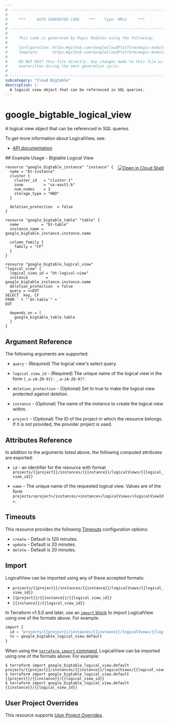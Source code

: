 ```yaml
---
# ----------------------------------------------------------------------------
#
#     ***     AUTO GENERATED CODE    ***    Type: MMv1     ***
#
# ----------------------------------------------------------------------------
#
#     This code is generated by Magic Modules using the following:
#
#     Configuration: https:#github.com/GoogleCloudPlatform/magic-modules/tree/main/mmv1/products/bigtable/LogicalView.yaml
#     Template:      https:#github.com/GoogleCloudPlatform/magic-modules/tree/main/mmv1/templates/terraform/resource.html.markdown.tmpl
#
#     DO NOT EDIT this file directly. Any changes made to this file will be
#     overwritten during the next generation cycle.
#
# ----------------------------------------------------------------------------
subcategory: "Cloud Bigtable"
description: |-
  A logical view object that can be referenced in SQL queries.
---
```


# google_bigtable_logical_view

A logical view object that can be referenced in SQL queries.


To get more information about LogicalView, see:

* [API documentation](https://cloud.google.com/bigtable/docs/reference/admin/rest/v2/projects.instances.logicalViews)

<div class = "oics-button" style="float: right; margin: 0 0 -15px">
  <a href="https://console.cloud.google.com/cloudshell/open?cloudshell_git_repo=https%3A%2F%2Fgithub.com%2Fterraform-google-modules%2Fdocs-examples.git&cloudshell_image=gcr.io%2Fcloudshell-images%2Fcloudshell%3Alatest&cloudshell_print=.%2Fmotd&cloudshell_tutorial=.%2Ftutorial.md&cloudshell_working_dir=bigtable_logical_view&open_in_editor=main.tf" target="_blank">
    <img alt="Open in Cloud Shell" src="//gstatic.com/cloudssh/images/open-btn.svg" style="max-height: 44px; margin: 32px auto; max-width: 100%;">
  </a>
</div>
## Example Usage - Bigtable Logical View


```hcl
resource "google_bigtable_instance" "instance" {
  name = "bt-instance"
  cluster {
    cluster_id   = "cluster-1"
    zone         = "us-east1-b"
    num_nodes    = 3
    storage_type = "HDD"
  }

  deletion_protection  = false
}

resource "google_bigtable_table" "table" {
  name          = "bt-table"
  instance_name = google_bigtable_instance.instance.name

  column_family {
	family = "CF"
  }
}

resource "google_bigtable_logical_view" "logical_view" {
  logical_view_id = "bt-logical-view"
  instance        = google_bigtable_instance.instance.name
  deletion_protection  = false
  query = <<EOT
SELECT _key, CF
FROM ` + "`bt-table`" + `
EOT

  depends_on = [
    google_bigtable_table.table
  ]
}
```

## Argument Reference

The following arguments are supported:


* `query` -
  (Required)
  The logical view's select query.

* `logical_view_id` -
  (Required)
  The unique name of the logical view in the form `[_a-zA-Z0-9][-_.a-zA-Z0-9]*`.


* `deletion_protection` -
  (Optional)
  Set to true to make the logical view protected against deletion.

* `instance` -
  (Optional)
  The name of the instance to create the logical view within.

* `project` - (Optional) The ID of the project in which the resource belongs.
    If it is not provided, the provider project is used.



## Attributes Reference

In addition to the arguments listed above, the following computed attributes are exported:

* `id` - an identifier for the resource with format `projects/{{project}}/instances/{{instance}}/logicalViews/{{logical_view_id}}`

* `name` -
  The unique name of the requested logical view. Values are of the form `projects/<project>/instances/<instance>/logicalViews/<logicalViewId>`.


## Timeouts

This resource provides the following
[Timeouts](https://developer.hashicorp.com/terraform/plugin/sdkv2/resources/retries-and-customizable-timeouts) configuration options:

- `create` - Default is 120 minutes.
- `update` - Default is 20 minutes.
- `delete` - Default is 20 minutes.

## Import


LogicalView can be imported using any of these accepted formats:

* `projects/{{project}}/instances/{{instance}}/logicalViews/{{logical_view_id}}`
* `{{project}}/{{instance}}/{{logical_view_id}}`
* `{{instance}}/{{logical_view_id}}`


In Terraform v1.5.0 and later, use an [`import` block](https://developer.hashicorp.com/terraform/language/import) to import LogicalView using one of the formats above. For example:

```tf
import {
  id = "projects/{{project}}/instances/{{instance}}/logicalViews/{{logical_view_id}}"
  to = google_bigtable_logical_view.default
}
```

When using the [`terraform import` command](https://developer.hashicorp.com/terraform/cli/commands/import), LogicalView can be imported using one of the formats above. For example:

```
$ terraform import google_bigtable_logical_view.default projects/{{project}}/instances/{{instance}}/logicalViews/{{logical_view_id}}
$ terraform import google_bigtable_logical_view.default {{project}}/{{instance}}/{{logical_view_id}}
$ terraform import google_bigtable_logical_view.default {{instance}}/{{logical_view_id}}
```

## User Project Overrides

This resource supports [User Project Overrides](https://registry.terraform.io/providers/hashicorp/google/latest/docs/guides/provider_reference#user_project_override).
